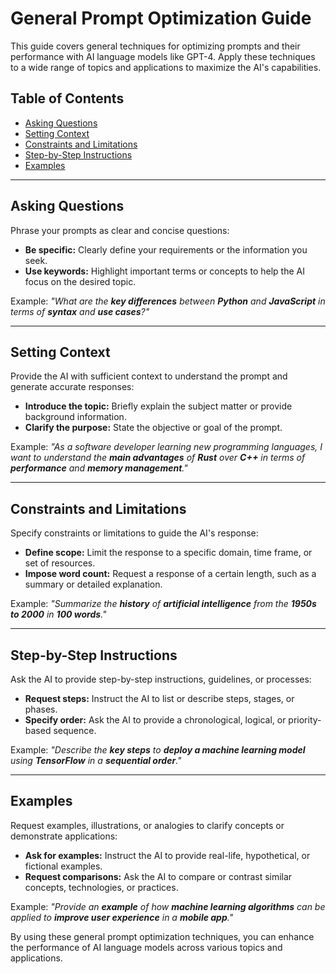 # General Prompt Optimization Guide

This guide covers general techniques for optimizing prompts and their performance with AI language models like GPT-4. Apply these techniques to a wide range of topics and applications to maximize the AI's capabilities.

## Table of Contents

- [Asking Questions](#asking-questions)
- [Setting Context](#setting-context)
- [Constraints and Limitations](#constraints-and-limitations)
- [Step-by-Step Instructions](#step-by-step-instructions)
- [Examples](#examples)

---

## Asking Questions

Phrase your prompts as clear and concise questions:

- **Be specific:** Clearly define your requirements or the information you seek.
- **Use keywords:** Highlight important terms or concepts to help the AI focus on the desired topic.

Example: _"What are the **key differences** between **Python** and **JavaScript** in terms of **syntax** and **use cases**?"_

---

## Setting Context

Provide the AI with sufficient context to understand the prompt and generate accurate responses:

- **Introduce the topic:** Briefly explain the subject matter or provide background information.
- **Clarify the purpose:** State the objective or goal of the prompt.

Example: _"As a software developer learning new programming languages, I want to understand the **main advantages** of **Rust** over **C++** in terms of **performance** and **memory management**."_

---

## Constraints and Limitations

Specify constraints or limitations to guide the AI's response:

- **Define scope:** Limit the response to a specific domain, time frame, or set of resources.
- **Impose word count:** Request a response of a certain length, such as a summary or detailed explanation.

Example: _"Summarize the **history** of **artificial intelligence** from the **1950s to 2000** in **100 words**."_

---

## Step-by-Step Instructions

Ask the AI to provide step-by-step instructions, guidelines, or processes:

- **Request steps:** Instruct the AI to list or describe steps, stages, or phases.
- **Specify order:** Ask the AI to provide a chronological, logical, or priority-based sequence.

Example: _"Describe the **key steps** to **deploy a machine learning model** using **TensorFlow** in a **sequential order**."_

---

## Examples

Request examples, illustrations, or analogies to clarify concepts or demonstrate applications:

- **Ask for examples:** Instruct the AI to provide real-life, hypothetical, or fictional examples.
- **Request comparisons:** Ask the AI to compare or contrast similar concepts, technologies, or practices.

Example: _"Provide an **example** of how **machine learning algorithms** can be applied to **improve user experience** in a **mobile app**."_

By using these general prompt optimization techniques, you can enhance the performance of AI language models across various topics and applications.
